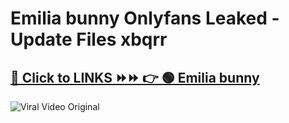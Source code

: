 
 # Emilia bunny Onlyfans Leaked - Update Files xbqrr

## <h2><a href="https://clipsfans.com/Emilia_bunny&ref=git">🔗 Click to LINKS ⏩⏩ 👉 🟢 Emilia bunny </a></h2>

<a href="https://clipsfans.com/Emilia_bunny&ref=git" rel="nofollow" data-target="animated-image.originalLink"><img src="https://i.ibb.co.com/xMMVF88/686577567.gif" alt="Viral Video Original" style="max-width: 100%; display: inline-block;" data-target="animated-image.originalImage"></a>

